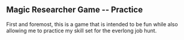 ## Magic Researcher Game -- Practice

First and foremost, this is a game that is intended to be fun while also allowing me to practice my skill set for the everlong job hunt.
